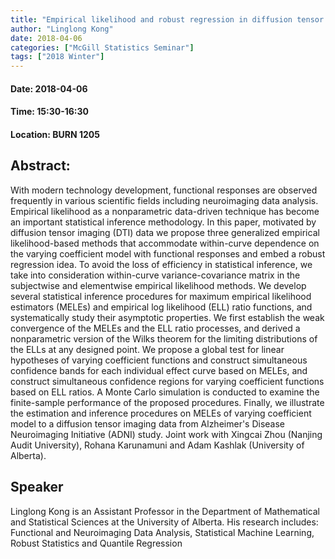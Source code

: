 ```yaml
---
title: "Empirical likelihood and robust regression in diffusion tensor imaging data analysis"
author: "Linglong Kong"
date: 2018-04-06
categories: ["McGill Statistics Seminar"]
tags: ["2018 Winter"]
---
```


#### Date: 2018-04-06
#### Time: 15:30-16:30
#### Location: BURN 1205

## Abstract:

	
With modern technology development, functional responses are  observed frequently in various scientific fields including neuroimaging data analysis. Empirical likelihood as a nonparametric data-driven technique has become an important statistical inference methodology. In this paper, motivated by diffusion tensor imaging (DTI) data we propose three generalized empirical likelihood-based methods that accommodate within-curve dependence on the varying coefficient model with functional responses and embed a robust regression idea. To avoid the loss of efficiency in statistical inference, we take into consideration within-curve variance-covariance matrix in the subjectwise and elementwise empirical likelihood methods. We develop several statistical inference procedures for maximum empirical likelihood estimators (MELEs) and empirical log likelihood (ELL) ratio functions, and systematically study their asymptotic properties. We first establish the weak convergence of the MELEs and the ELL ratio processes, and derived a nonparametric version of the Wilks theorem for the limiting distributions of the ELLs at any designed point. We propose a global test for linear hypotheses of varying coefficient functions and construct simultaneous confidence bands for each individual effect curve based on MELEs, and construct simultaneous confidence regions for varying coefficient functions based on ELL ratios. A Monte Carlo simulation is conducted to examine the finite-sample performance of the proposed procedures. Finally, we illustrate the estimation and inference procedures on MELEs of varying coefficient model to a diffusion tensor imaging data from Alzheimer's Disease Neuroimaging Initiative (ADNI) study. Joint work with Xingcai Zhou (Nanjing Audit University), Rohana Karunamuni and Adam Kashlak (University of Alberta).


## Speaker

Linglong Kong is an Assistant Professor in the Department of Mathematical and Statistical Sciences
at the University of Alberta. His research includes: Functional and Neuroimaging Data Analysis, Statistical Machine Learning, Robust Statistics and Quantile Regression


 
